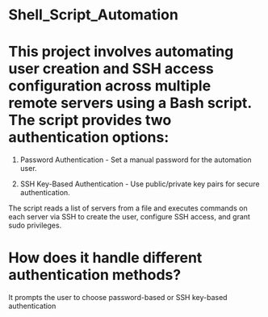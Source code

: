 # Shell_Script_Automation
# This project involves automating user creation and SSH access configuration across multiple remote servers using a Bash script. The script provides two authentication options:

1. Password Authentication - Set a manual password for the automation user.

2. SSH Key-Based Authentication - Use public/private key pairs for secure authentication.

The script reads a list of servers from a file and executes commands on each server via SSH to create the user, configure SSH access, and grant sudo privileges.

 # How does it handle different authentication methods?

It prompts the user to choose password-based or SSH key-based authentication
